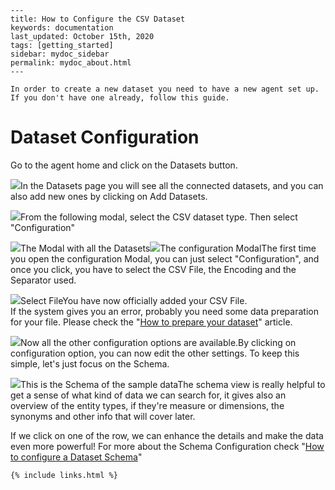 
    ---
    title: How to Configure the CSV Dataset
    keywords: documentation
    last_updated: October 15th, 2020
    tags: [getting_started]
    sidebar: mydoc_sidebar
    permalink: mydoc_about.html
    ---

    In order to create a new dataset you need to have a new agent set up. If you don't have one already, follow this guide.

Dataset Configuration
=====================

Go to the agent home and click on the Datasets button.

![](https://uploads-ssl.webflow.com/5dff758010bfa7356f98e395/5f4dd886343099fa3b5cd260_Dataset%20Button.jpg)In the Datasets page you will see all the connected datasets, and you can also add new ones by clicking on Add Datasets.  


![](https://uploads-ssl.webflow.com/5dff758010bfa7356f98e395/5f4dd9bae7428466a0b9474d_Datasets.jpg)From the following modal, select the CSV dataset type. Then select "Configuration"

![](https://uploads-ssl.webflow.com/5dff758010bfa7356f98e395/5f4dd9eb48944c7a710518c8_CSV%20Dataset.jpg)The Modal with all the Datasets![](https://uploads-ssl.webflow.com/5dff758010bfa7356f98e395/5f4ddaf187711ce13a1ff9a0_Configuration.jpg)The configuration ModalThe first time you open the configuration Modal, you can just select "Configuration", and once you click, you have to select the CSV File, the Encoding and the Separator used.

![](https://uploads-ssl.webflow.com/5dff758010bfa7356f98e395/5f4ddc1db6cdc83f7a23e6bf_Config%20Modal2.png)Select FileYou have now officially added your CSV File.  
If the system gives you an error, probably you need some data preparation for your file. Please check the "[How to prepare your dataset](/docs/how-to-prepare-your-dataset)" article.

![](https://uploads-ssl.webflow.com/5dff758010bfa7356f98e395/5f4de07286232cc3dc5d17f9_Configure.png)Now all the other configuration options are available.By clicking on configuration option, you can now edit the other settings. To keep this simple, let's just focus on the Schema.

![](https://uploads-ssl.webflow.com/5dff758010bfa7356f98e395/5f4de13031dd6d31b381bf0a_Schema.jpg)This is the Schema of the sample dataThe schema view is really helpful to get a sense of what kind of data we can search for, it gives also an overview of the entity types, if they're measure or dimensions, the synonyms and other info that will cover later.

If we click on one of the row, we can enhance the details and make the data even more powerful! For more about the Schema Configuration check "[How to configure a Dataset Schema](/docs/how-to-configure-a-dataset-schema)"



    {% include links.html %}

    